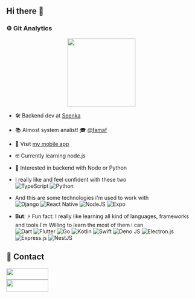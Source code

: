 ## Hi there 👋

### :gear: Git Analytics

  <p align="center">
  <a href="https://github.com/jramosss/jramosss">
    <img height="180em" src="https://github-readme-stats-eight-theta.vercel.app/api?username=jramosss&show_icons=true&theme=algolia&include_all_commits=true&count_private=true"/>
  </a>
</p>


- 🛠️ Backend dev at  [Seenka](https://www.linkedin.com/company/seenka/mycompany/)
- 📚 Almost system analist! 🎓 [@famaf](https://www.famaf.unc.edu.ar/)
- 🔭 Visit [my mobile app](https://github.com/jramosss/besaints)
- 🤓 Currently learning node.js
- 🤔 Interested in backend with Node or Python
- I really like and feel confident with these two  
  ![TypeScript](https://img.shields.io/badge/typescript-%23007ACC.svg?style=for-the-badge&logo=typescript&logoColor=white)
  ![Python](https://img.shields.io/badge/python-3670A0?style=for-the-badge&logo=python&logoColor=ffdd54)

- And this are some technologies i'm used to work with  
  ![Django](https://img.shields.io/badge/django-%23092E20.svg?style=for-the-badge&logo=django&logoColor=white)
  ![React Native](https://img.shields.io/badge/react_native-%2320232a.svg?style=for-the-badge&logo=react&logoColor=%2361DAFB)
  ![NodeJS](https://img.shields.io/badge/node.js-6DA55F?style=for-the-badge&logo=node.js&logoColor=white)
  ![Expo](https://img.shields.io/badge/expo-1C1E24?style=for-the-badge&logo=expo&logoColor=#D04A37)

- **But**: ⚡ Fun fact: I really like learning all kind of languages, frameworks and tools.I'm Willing to learn the most of them i can.  
  ![Dart](https://img.shields.io/badge/dart-%230175C2.svg?style=for-the-badge&logo=dart&logoColor=white)
  ![Flutter](https://img.shields.io/badge/Flutter-%2302569B.svg?style=for-the-badge&logo=Flutter&logoColor=white)
  ![Go](https://img.shields.io/badge/go-%2300ADD8.svg?style=for-the-badge&logo=go&logoColor=white)
  ![Kotlin](https://img.shields.io/badge/kotlin-%230095D5.svg?style=for-the-badge&logo=kotlin&logoColor=white)
  ![Swift](https://img.shields.io/badge/swift-F54A2A?style=for-the-badge&logo=swift&logoColor=white)
  ![Deno JS](https://img.shields.io/badge/deno%20js-000000?style=for-the-badge&logo=deno&logoColor=white)
  ![Electron.js](https://img.shields.io/badge/Electron-191970?style=for-the-badge&logo=Electron&logoColor=white)
  ![Express.js](https://img.shields.io/badge/express.js-%23404d59.svg?style=for-the-badge&logo=express&logoColor=%2361DAFB)
  ![NestJS](https://img.shields.io/badge/nestjs-%23E0234E.svg?style=for-the-badge&logo=nestjs&logoColor=white)

## 💬 Contact

<a href="https://www.linkedin.com/in/julian-ramos-7a0475174/">
  <img width=111 height=30 src="https://img.shields.io/badge/linkedin-%230077B5.svg?&style=for-the-badge&logo=linkedin&logoColor=white">
</a>

<br/>

<a href="mailto:jramostod@gmail.com">
  <img width=111 height=32 src="https://img.shields.io/badge/gmail-D14836?&style=for-the-badge&logo=gmail&logoColor=white">
</a>
